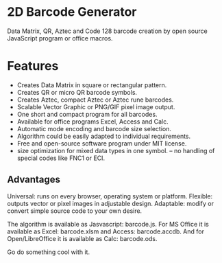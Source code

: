 # 2D Barcode Generator

Data Matrix, QR, Aztec and Code 128 barcode creation by open source JavaScript program or office macros.

Features
========
+ Creates Data Matrix in square or rectangular pattern.
+ Creates QR or micro QR barcode symbols.
+ Creates Aztec, compact Aztec or Aztec rune barcodes.
+ Scalable Vector Graphic or PNG/GIF pixel image output.
+ One short and compact program for all barcodes.
+ Available for office programs Excel, Access and Calc.
+ Automatic mode encoding and barcode size selection.
+ Algorithm could be easily adapted to individual requirements.
+ Free and open-source software program under MIT license.
+ size optimization for mixed data types in one symbol.
– no handling of special codes like FNC1 or ECI.

Advantages
----------
Universal: runs on every browser, operating system or platform.
Flexible: outputs vector or pixel images in adjustable design.
Adaptable: modify or convert simple source code to your own desire.

The algorithm is available as Jasvascript: barcode.js.
For MS Office it is available as Excel: barcode.xlsm and Access: barcode.accdb.
And for Open/LibreOffice it is available as Calc: barcode.ods.

Go do something cool with it.
